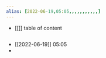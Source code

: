 ```yaml
---
alias: [2022-06-19,05:05,,,,,,,,,,,]
---
```

- [[]]
table of content
```toc
```

- [[2022-06-19]] 05:05
- 